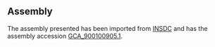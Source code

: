 
Assembly
--------

The assembly presented has been imported from 
[INSDC](http://www.insdc.org) and has the assembly accession
[GCA\_900100905.1](http://www.ebi.ac.uk/ena/data/view/GCA_900100905.1).

